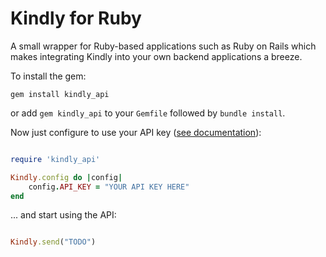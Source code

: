 # Kindly for Ruby

A small wrapper for Ruby-based applications such as Ruby on Rails which makes integrating Kindly into your own backend applications a breeze.

To install the gem:

`gem install kindly_api`

or add `gem kindly_api` to your `Gemfile` followed by `bundle install`.

Now just configure to use your API key ([see documentation](kindly.gitbooks.io/kindly/)):

```ruby

require 'kindly_api'

Kindly.config do |config|
    config.API_KEY = "YOUR API KEY HERE"
end

```

... and start using the API:

```ruby

Kindly.send("TODO")

```
